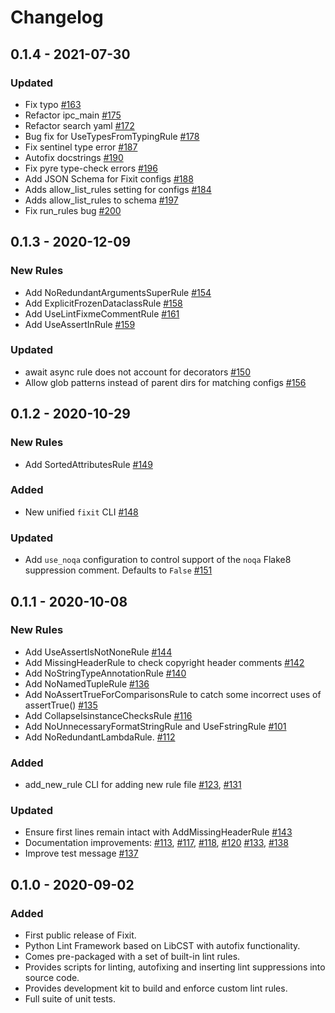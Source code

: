 # Changelog

## 0.1.4 - 2021-07-30
### Updated
- Fix typo [#163](https://github.com/Instagram/Fixit/pull/163)
- Refactor ipc_main [#175](https://github.com/Instagram/Fixit/pull/175)
- Refactor search yaml [#172](https://github.com/Instagram/Fixit/pull/172)
- Bug fix for UseTypesFromTypingRule [#178](https://github.com/Instagram/Fixit/pull/178)
- Fix sentinel type error [#187](https://github.com/Instagram/Fixit/pull/187)
- Autofix docstrings [#190](https://github.com/Instagram/Fixit/pull/190)
- Fix pyre type-check errors [#196](https://github.com/Instagram/Fixit/pull/196)
- Add JSON Schema for Fixit configs [#188](https://github.com/Instagram/Fixit/pull/188)
- Adds allow_list_rules setting for configs [#184](https://github.com/Instagram/Fixit/pull/184)
- Adds allow_list_rules to schema [#197](https://github.com/Instagram/Fixit/pull/197)
- Fix run_rules bug [#200](https://github.com/Instagram/Fixit/pull/200)

## 0.1.3 - 2020-12-09

### New Rules
- Add NoRedundantArgumentsSuperRule [#154](https://github.com/Instagram/Fixit/pull/154)
- Add ExplicitFrozenDataclassRule [#158](https://github.com/Instagram/Fixit/pull/158)
- Add UseLintFixmeCommentRule [#161](https://github.com/Instagram/Fixit/pull/161)
- Add UseAssertInRule [#159](https://github.com/Instagram/Fixit/pull/159)

### Updated
- await async rule does not account for decorators [#150](https://github.com/Instagram/Fixit/pull/150)
- Allow glob patterns instead of parent dirs for matching configs [#156](https://github.com/Instagram/Fixit/pull/156)

## 0.1.2 - 2020-10-29

### New Rules
- Add SortedAttributesRule [#149](https://github.com/Instagram/Fixit/pull/149)

### Added
- New unified `fixit` CLI [#148](https://github.com/Instagram/Fixit/pull/148)

### Updated
- Add `use_noqa` configuration to control support of the `noqa` Flake8 suppression comment. Defaults to `False` [#151](https://github.com/Instagram/Fixit/pull/151)

## 0.1.1 - 2020-10-08

### New Rules
- Add UseAssertIsNotNoneRule [#144](https://github.com/Instagram/Fixit/pull/144)
- Add MissingHeaderRule to check copyright header comments [#142](https://github.com/Instagram/Fixit/pull/142)
- Add NoStringTypeAnnotationRule [#140](https://github.com/Instagram/Fixit/pull/140)
- Add NoNamedTupleRule [#136](https://github.com/Instagram/Fixit/pull/136)
- Add NoAssertTrueForComparisonsRule to catch some incorrect uses of assertTrue() [#135](https://github.com/Instagram/Fixit/pull/135)
- Add CollapseIsinstanceChecksRule [#116](https://github.com/Instagram/Fixit/pull/116)
- Add NoUnnecessaryFormatStringRule and UseFstringRule [#101](https://github.com/Instagram/Fixit/pull/101)
- Add NoRedundantLambdaRule. [#112](https://github.com/Instagram/Fixit/pull/112)

### Added
- add_new_rule CLI for adding new rule file [#123](https://github.com/Instagram/Fixit/pull/123), [#131](https://github.com/Instagram/Fixit/pull/131)

### Updated
- Ensure first lines remain intact with AddMissingHeaderRule [#143](https://github.com/Instagram/Fixit/pull/143)
- Documentation improvements: [#113](https://github.com/Instagram/Fixit/pull/113), [#117](https://github.com/Instagram/Fixit/pull/117),
[#118](https://github.com/Instagram/Fixit/pull/118), [#120](https://github.com/Instagram/Fixit/pull/120)
[#133](https://github.com/Instagram/Fixit/pull/133), [#138](https://github.com/Instagram/Fixit/pull/138)
- Improve test message [#137](https://github.com/Instagram/Fixit/pull/137)

## 0.1.0 - 2020-09-02

### Added

 - First public release of Fixit.
 - Python Lint Framework based on LibCST with autofix functionality.
 - Comes pre-packaged with a set of built-in lint rules.
 - Provides scripts for linting, autofixing and inserting lint suppressions into source code.
 - Provides development kit to build and enforce custom lint rules.
 - Full suite of unit tests.

